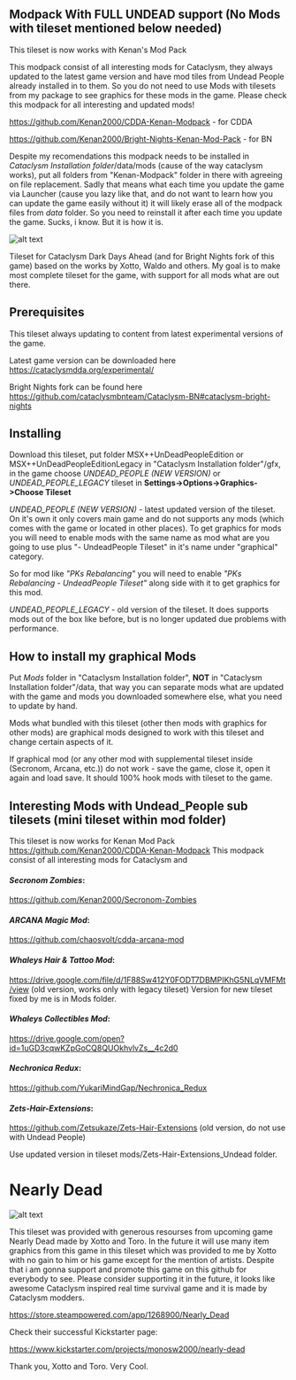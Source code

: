
## Modpack With FULL UNDEAD support (No Mods with tileset mentioned below needed)
This tileset is now works with Kenan's Mod Pack 

This modpack consist of all interesting mods for Cataclysm, they always updated to the latest game version and have mod tiles from Undead People already installed in to them. So you do not need to use Mods with tilesets from my package to see graphics for these mods in the game. Please check this modpack for all interesting and updated mods!


https://github.com/Kenan2000/CDDA-Kenan-Modpack - for CDDA 


https://github.com/Kenan2000/Bright-Nights-Kenan-Mod-Pack - for BN


Despite my recomendations this modpack needs to be installed in *Cataclysm Installation folder*/data/mods (cause of the way cataclysm works), put all folders from "Kenan-Modpack" folder in there with agreeing on file replacement. Sadly that means what each time you update the game via Launcher (cause you lazy like that, and do not want to learn how you can update the game easily without it) it will likely erase all of the modpack files from *data* folder. So you need to reinstall it after each time you update the game. Sucks, i know. But it is how it is.


![alt text](https://i.imgur.com/BFQzWtC.png)

Tileset for Cataclysm Dark Days Ahead (and for Bright Nights fork of this game) based on the works by Xotto, Waldo and others. My goal is to make most complete tileset for the game, with support for all mods what are out there.


## Prerequisites

This tileset always updating to content from latest experimental versions of the game.

Latest game version can be downloaded here https://cataclysmdda.org/experimental/

Bright Nights fork can be found here https://github.com/cataclysmbnteam/Cataclysm-BN#cataclysm-bright-nights


## Installing

Download this tileset, put folder MSX++UnDeadPeopleEdition or MSX++UnDeadPeopleEditionLegacy in "Cataclysm Installation folder"/gfx, in the game choose *UNDEAD_PEOPLE (NEW VERSION)* or *UNDEAD_PEOPLE_LEGACY* tileset in **Settings->Options->Graphics->Choose Tileset**

*UNDEAD_PEOPLE (NEW VERSION)* - latest updated version of the tileset. On it's own it only covers main game and do not supports any mods (which comes with the game or located in other places). To get graphics for mods you will need to enable mods with the same name as mod what are you going to use plus "- UndeadPeople Tileset" in it's name under "graphical" category.

So for mod like *"PKs Rebalancing"* you will need to enable *"PKs Rebalancing - UndeadPeople Tileset"* along side with it to get graphics for this mod.

*UNDEAD_PEOPLE_LEGACY* - old version of the tileset. It does supports mods out of the box like before, but is no longer updated due problems with performance.


## How to install my graphical Mods
Put *Mods* folder in "Cataclysm Installation folder", **NOT**  in "Cataclysm Installation folder"/data, that way you can separate mods what are updated with the game and mods you downloaded somewhere else, what you need to update by hand.

Mods what bundled with this tileset (other then mods with graphics for other mods) are graphical mods designed to work with this tileset and change certain aspects of it.

If graphical mod (or any other mod with supplemental tileset inside (Secronom, Arcana, etc.)) do not work - save the game, close it, open it again and load save. It should 100% hook mods with tileset to the game.

## Interesting Mods with Undead_People sub tilesets (mini tileset within mod folder)
This tileset is now works for Kenan Mod Pack https://github.com/Kenan2000/CDDA-Kenan-Modpack
This modpack consist of all interesting mods for Cataclysm and 
#### *Secronom Zombies*:
https://github.com/Kenan2000/Secronom-Zombies

#### *ARCANA Magic Mod*:
https://github.com/chaosvolt/cdda-arcana-mod

#### *Whaleys Hair & Tattoo Mod*:
https://drive.google.com/file/d/1F88Sw412Y0FODT7DBMPIKhG5NLqVMFMt/view (old version, works only with legacy tileset)
Version for new tileset fixed by me is in Mods folder.

#### *Whaleys Collectibles Mod*:
https://drive.google.com/open?id=1uGD3cqwKZpGoCQ8QUOkhvlvZs__4c2d0

#### *Nechronica Redux*:
https://github.com/YukariMindGap/Nechronica_Redux

#### *Zets-Hair-Extensions*:
https://github.com/Zetsukaze/Zets-Hair-Extensions (old version, do not use with Undead People)

Use updated version in tileset mods/Zets-Hair-Extensions_Undead folder.

# Nearly Dead

![alt text](https://steamcdn-a.akamaihd.net/steam/apps/1268900/header.jpg)

This tileset was provided with generous resourses from upcoming game Nearly Dead made by Xotto and Toro. In the future it will use many item graphics from this game in this tileset which was provided to me by Xotto with no gain to him or his game except for the mention of artists. Despite that i am gonna support and promote this game on this github for everybody to see. Please consider supporting it in the future, it looks like awesome Cataclysm inspired real time survival game and it is made by Cataclysm modders.

https://store.steampowered.com/app/1268900/Nearly_Dead

Check their successful Kickstarter page:

https://www.kickstarter.com/projects/monosw2000/nearly-dead





Thank you, Xotto and Toro. Very Cool.
